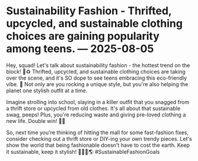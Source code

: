 # Sustainability Fashion - Thrifted, upcycled, and sustainable clothing choices are gaining popularity among teens. — 2025-08-05

Hey, squad! Let's talk about sustainability fashion - the hottest trend on the block! 🌿♻️ Thrifted, upcycled, and sustainable clothing choices are taking over the scene, and it's SO dope to see teens embracing this eco-friendly vibe. 💚 Not only are you rocking a unique style, but you're also helping the planet one stylish outfit at a time.

Imagine strolling into school, slaying in a killer outfit that you snagged from a thrift store or upcycled from old clothes. It's all about that sustainable swag, peeps! Plus, you're reducing waste and giving pre-loved clothing a new life. Double win! 🙌🏼

So, next time you're thinking of hitting the mall for some fast-fashion fixes, consider checking out a thrift store or DIY-ing your own trendy pieces. Let's show the world that being fashionable doesn't have to cost the earth. Keep it sustainable, keep it stylish! 💁🏽‍♀️🌎 #SustainableFashionGoals